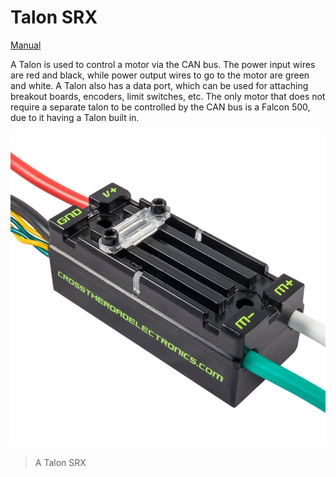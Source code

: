 # Talon SRX

[Manual](https://drive.google.com/open?id=1-YfiWAvTHcmaWdiqsFG4qo_DffEqFvYq)

A Talon is used to control a motor via the CAN bus. The power input wires are red and black, while power output wires to go to the motor are green and white. A Talon also has a data port, which can be used for attaching breakout boards, encoders, limit switches, etc. The only motor that does not require a separate talon to be controlled by the CAN bus is a Falcon 500, due to it having a Talon built in.

![Talon SRX](../images/TalonSRX.jpg)
> A Talon SRX